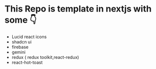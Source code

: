 # This Repo is template in nextjs with some 👇
- Lucid react icons 
- shadcn ui 
- firebase 
- gemini
- redux ( redux toolkit,react-redux)
- react-hot-toast
